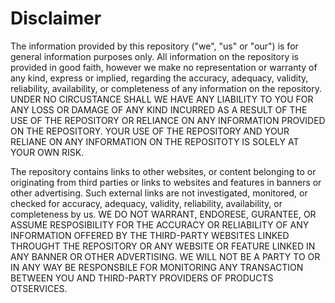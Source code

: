 # Disclaimer

The information provided by this repository ("we", "us" or "our") is for general information purposes only. All information on the repository is provided in good faith, however we make no representation or warranty of any kind, express or implied, regarding the accuracy, adequacy, validity, reliability, availability, or completeness of any information on the repository. UNDER NO CIRCUSTANCE SHALL WE HAVE ANY LIABILITY TO YOU FOR ANY LOSS OR DAMAGE OF ANY KIND INCURRED AS A RESULT OF THE USE OF THE REPOSITORY OR RELIANCE ON ANY INFORMATION PROVIDED ON THE REPOSITORY. YOUR USE OF THE REPOSITORY AND YOUR RELIANE ON ANY INFORMATION ON THE REPOSITOTY IS SOLELY AT YOUR OWN RISK.

The repository contains links to other websites, or content belonging to or originating from third parties or links to websites and features in banners or other advertising. Such external links are not investigated, monitored, or checked for accuracy, adequacy, validity, reliability, availability, or completeness by us. WE DO NOT WARRANT, ENDORESE, GURANTEE, OR ASSUME RESPOSIBILITY FOR THE ACCURACY OR RELIABILITY OF ANY INFORMATION OFFERED BY THE THIRD-PARTY WEBSITES LINKED THROUGHT THE REPOSITORY OR ANY WEBSITE OR FEATURE LINKED IN ANY BANNER OR OTHER ADVERTISING. WE WILL NOT BE A PARTY TO OR IN ANY WAY BE RESPONSBILE FOR MONITORING ANY TRANSACTION BETWEEN YOU AND THIRD-PARTY PROVIDERS OF PRODUCTS OTSERVICES.
